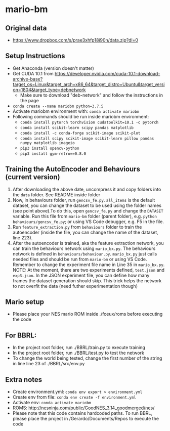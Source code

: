 # mario-bm

## Original data

* https://www.dropbox.com/s/prae3xhfp18i90n/data.zip?dl=0

## Setup Instructions

* Get Anaconda (version doesn't matter)
* Get CUDA 10.1 from https://developer.nvidia.com/cuda-10.1-download-archive-base?target_os=Linux&target_arch=x86_64&target_distro=Ubuntu&target_version=1804&target_type=debnetwork
  * Make sure to download "deb-network" and follow the instructions in the page
* `conda create --name mariobm python=3.7.5`
* Activate mariobm environment with: `conda activate mariobm`
* Following commands should be run inside mariobm environment:
  * `conda install pytorch torchvision cudatoolkit=10.1 -c pytorch`
  * `conda install scikit-learn scipy pandas matplotlib`
  * `conda install -c conda-forge scikit-image scikit-plot`
  * `conda install scipy scikit-image scikit-learn pillow pandas numpy matplotlib imageio`
  * `pip3 install opencv-python`
  * `pip3 install gym-retro==0.8.0` 

## Training the AutoEncoder and Behaviours (current version)

1. After downloading the above date, uncompress it and copy folders into the `data` folder. See README inside folder
2. Now, in behaviours folder, run `gencsv_fe.py`. `all_items` is the default dataset, you can change the dataset to be used using the folder names (see point above).To do this, open `gencsv_fe.py` and change the `DATASET` variable. Run this file from `mario-bm` folder (parent folder), e.g. `python behaviours/gencsv_fe.py`; or using VS Code debugger, e.g. F5 in the file.
3. Run `feature_extraction.py` from `behaviours` folder to train the autoencoder (inside the file, you can change the name of the dataset, line 223).
4. After the autoencoder is trained, aka the feature extraction network, you can train the behaviours network using `mario_bx.py`. The behaviours network is defined in `behaviours/behaviour.py`. `mario_bx.py` just calls needed files and should be run from `mario-bm` or using VS Code. Remember to change the experiment file name in Line 35 in `mario_bx.py`. NOTE: At the moment, there are two experiments defined, `test.json` and `exp3.json`. In the JSON experiment file, you can define how many frames the dataset generation should skip. This trick helps the network to not overfit the data (need futher experimentation though)

## Mario setup

* Please place your NES mario ROM inside ./fceux/roms before executing the code

## For BBRL:

* In the project root folder, run ./BBRL/train.py to execute training
* In the project root folder, run ./BBRL/test.py to test the network
* To change the world being tested, change the first number of the string in line line 23 of ./BBRL/src/env.py 

## Extra notes

* Create environment.yml: `conda env export > environment.yml`
* Create env from file: `conda env create -f environment.yml`
* Activate env: `conda activate mariobm`
* ROMS: http://nesninja.com/public/GoodNES_3.14_goodmerged/nes/
* Please note that this code contains hardcoded paths. To run BBRL, please place the project in /Gerardo/Documents/Repos to execute the code

